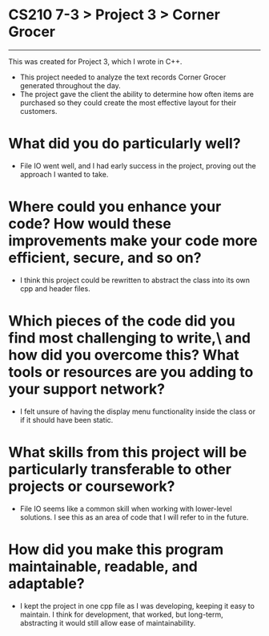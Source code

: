 # CS210 7-3 > Project 3 > Corner Grocer
---
This was created for Project 3, which I wrote in C++.
+ This project needed to analyze the text records Corner Grocer generated throughout the day. 
+ The project gave the client the ability to determine how often items are purchased so they could create the most effective layout for their customers.

# What did you do particularly well?
  + File IO went well, and I had early success in the project, proving out the approach I wanted to take.
# Where could you enhance your code? How would these improvements make your code more efficient, secure, and so on?
  + I think this project could be rewritten to abstract the class into its own cpp and header files. 
# Which pieces of the code did you find most challenging to write,\ and how did you overcome this? What tools or resources are you adding to your support network?
  + I felt unsure of having the display menu functionality inside the class or if it should have been static. 
# What skills from this project will be particularly transferable to other projects or coursework?
  + File IO seems like a common skill when working with lower-level solutions. I see this as an area of code that I will refer to in the future. 
# How did you make this program maintainable, readable, and adaptable?
  + I kept the project in one cpp file as I was developing, keeping it easy to maintain. I think for development, that worked, but long-term, abstracting it would still allow ease of maintainability. 

